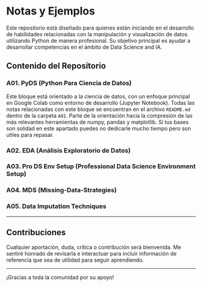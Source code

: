 # Notas y Ejemplos

Este repositorio está diseñado para quienes están iniciando en el desarrollo de habilidades relacionadas con la manipulación y visualización de datos utilizando Python de manera profesional. Su objetivo principal es ayudar a desarrollar competencias en el ámbito de Data Science and IA.

## Contenido del Repositorio

### A01. PyDS (Python Para Ciencia de Datos)
Este bloque está orientado a la ciencia de datos, con un enfoque principal en Google Colab como entorno de desarrollo (Jupyter Notebook). Todas las notas relacionadas con este bloque se encuentran en el archivo `README.md` dentro de la carpeta `A01`. Parte de la orientación hacia la compresión de las más relevantes herramientas de numpy, pandas y matplotlib. Sí tus bases son solidad en este apartado puedes no dedicarle mucho tiempo pero son utiles para repasar.

### A02. EDA (Análisis Exploratorio de Datos)

### A03. Pro DS Env Setup (Professional Data Science Environment Setup)

### A04. MDS (Missing-Data-Strategies)

### A05. Data Imputation Techniques

---

## Contribuciones

Cualquier aportación, duda, crítica o contribución será bienvenida. Me sentiré honrado de revisarla e interactuar para incluir información de referencia que sea de utilidad para seguir aprendiendo.

---

¡Gracias a toda la comunidad por su apoyo!
